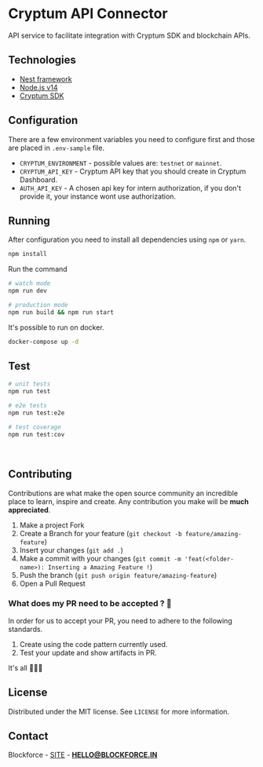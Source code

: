 # Cryptum API Connector

API service to facilitate integration with Cryptum SDK and blockchain APIs.

## Technologies

- [Nest framework](https://github.com/nestjs/nest)
- [Node.js v14](https://nodejs.org)
- [Cryptum SDK](https://github.com/blockforce-official/cryptum-sdk)

## Configuration

There are a few environment variables you need to configure first and those are placed in `.env-sample` file.

- `CRYPTUM_ENVIRONMENT` - possible values are: `testnet` or `mainnet`.
- `CRYPTUM_API_KEY` - Cryptum API key that you should create in Cryptum Dashboard.
- `AUTH_API_KEY` - A chosen api key for intern authorization, if you don't provide it, your instance wont use authorization.

## Running

After configuration you need to install all dependencies using `npm` or `yarn`.

```bash
npm install
```

Run the command

```bash
# watch mode
npm run dev

# production mode
npm run build && npm run start
```

It's possible to run on docker.

```bash
docker-compose up -d
```

## Test

```bash
# unit tests
npm run test

# e2e tests
npm run test:e2e

# test coverage
npm run test:cov
```

<br>

## Contributing

Contributions are what make the open source community an incredible place to learn, inspire and create. Any contribution you make will be **much appreciated**.

1. Make a project Fork
2. Create a Branch for your feature (`git checkout -b feature/amazing-feature`)
3. Insert your changes (`git add .`)
4. Make a commit with your changes (`git commit -m 'feat(<folder-name>): Inserting a Amazing Feature !`)
5. Push the branch (`git push origin feature/amazing-feature`)
6. Open a Pull Request

### What does my PR need to be accepted ? 🤔

In order for us to accept your PR, you need to adhere to the following standards.

1. Create using the code pattern currently used.
2. Test your update and show artifacts in PR.

It's all 🤷🏻‍♂️

## License

Distributed under the MIT license. See `LICENSE` for more information.

## Contact

Blockforce - [SITE](https://blockforce.in/) - **HELLO@BLOCKFORCE.IN**
